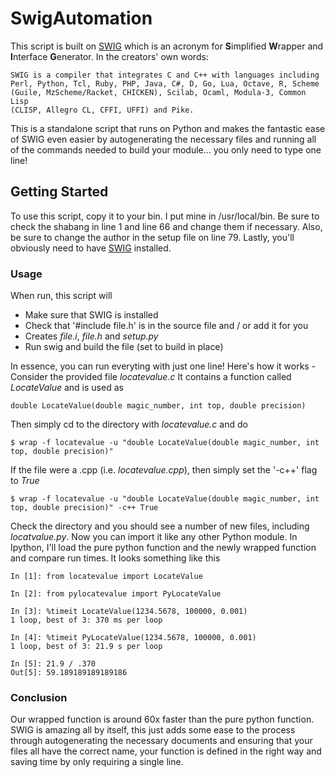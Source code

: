 # SwigAutomation

This script is built on [SWIG](https://github.com/swig/swig) which is an
acronym for **S**implified **W**rapper and **I**nterface **G**enerator. In
the creators' own words:

    SWIG is a compiler that integrates C and C++ with languages including
    Perl, Python, Tcl, Ruby, PHP, Java, C#, D, Go, Lua, Octave, R, Scheme
    (Guile, MzScheme/Racket, CHICKEN), Scilab, Ocaml, Modula-3, Common Lisp
    (CLISP, Allegro CL, CFFI, UFFI) and Pike.

This is a standalone script that runs on Python and makes the fantastic ease
of SWIG even easier by autogenerating the necessary files and running all of
the commands needed to build your module... you only need to type one line!

## Getting Started

To use this script, copy it to your bin. I put mine in /usr/local/bin. Be sure
to check the shabang in line 1 and line 66 and change them if necessary. Also,
be sure to change the author in the setup file on line 79. Lastly, you'll
obviously need to have [SWIG](https://github.com/swig/swig) installed.

### Usage

When run, this script will

* Make sure that SWIG is installed
* Check that '#include file.h' is in the source file and / or add it for you
* Creates *file.i*, *file.h* and *setup.py*
* Run swig and build the file (set to build in place)

In essence, you can run everyting with just one line! Here's how it works - 
Consider the provided file *locatevalue.c* It contains a function called
*LocateValue* and is used as

```
double LocateValue(double magic_number, int top, double precision)
```

Then simply cd to the directory with *locatevalue.c* and do

```
$ wrap -f locatevalue -u "double LocateValue(double magic_number, int top, double precision)"
```

If the file were a .cpp (i.e. *locatevalue.cpp*), then simply set the '-c++' flag to *True*

```
$ wrap -f locatevalue -u "double LocateValue(double magic_number, int top, double precision)" -c++ True
```

Check the directory and you should see a number of new files, including *locatvalue.py*. Now
you can import it like any other Python module. In Ipython, I'll load the pure python function 
and the newly wrapped function and compare run times. It looks something like this

```
In [1]: from locatevalue import LocateValue

In [2]: from pylocatevalue import PyLocateValue

In [3]: %timeit LocateValue(1234.5678, 100000, 0.001)
1 loop, best of 3: 370 ms per loop

In [4]: %timeit PyLocateValue(1234.5678, 100000, 0.001)
1 loop, best of 3: 21.9 s per loop

In [5]: 21.9 / .370
Out[5]: 59.189189189189186
```

### Conclusion

Our wrapped function is around 60x faster than the pure python function. SWIG
is amazing all by itself, this just adds some ease to the process through
autogenerating the necessary documents and ensuring that your files all have
the correct name, your function is defined in the right way and saving time
by only requiring a single line.

